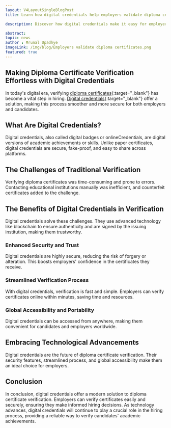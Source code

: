 ```yaml
---
layout: V4LayoutSingleBlogPost
title: Learn how digital credentials help employers validate diploma certificates.

description: Discover how digital credentials make it easy for employers to verify diploma certificates securely and efficiently. Learn about the benefits and advantages of digital credentials in the hiring process.

abstract: 
topic: news
author : Mrunal Upadhye
imageLink: /img/blog/Employers validate diploma certificates.png
featured: true
---
```


## Making Diploma Certificate Verification Effortless with Digital Credentials

In today's digital era, verifying [diploma certificates](https://timesofindia.indiatimes.com/readersblog/practical-philosophy/knowing-the-difference-between-certificate-diploma-and-a-degree-52624/){:target="_blank"} has become a vital step in hiring. [Digital credentials](https://www.certifyme.online/blog/What-is-a-Digital-Credential.html){:target="_blank"} offer a solution, making this process smoother and more secure for both employers and candidates.


## What Are Digital Credentials?

Digital credentials, also called digital badges or onlineCredentials, are digital versions of academic achievements or skills. Unlike paper certificates, digital credentials are secure, fake-proof, and easy to share across platforms.


## The Challenges of Traditional Verification

Verifying diploma certificates was time-consuming and prone to errors. Contacting educational institutions manually was inefficient, and counterfeit certificates added to the challenge.

## The Benefits of Digital Credentials in Verification

Digital credentials solve these challenges. They use advanced technology like blockchain to ensure authenticity and are signed by the issuing institution, making them trustworthy.

### Enhanced Security and Trust

Digital credentials are highly secure, reducing the risk of forgery or alteration. This boosts employers' confidence in the certificates they receive.

### Streamlined Verification Process

With digital credentials, verification is fast and simple. Employers can verify certificates online within minutes, saving time and resources.

### Global Accessibility and Portability

Digital credentials can be accessed from anywhere, making them convenient for candidates and employers worldwide.


## Embracing Technological Advancements

Digital credentials are the future of diploma certificate verification. Their security features, streamlined process, and global accessibility make them an ideal choice for employers.

## Conclusion

In conclusion, digital credentials offer a modern solution to diploma certificate verification. Employers can verify certificates easily and securely, ensuring they make informed hiring decisions. As technology advances, digital credentials will continue to play a crucial role in the hiring process, providing a reliable way to verify candidates' academic achievements.
